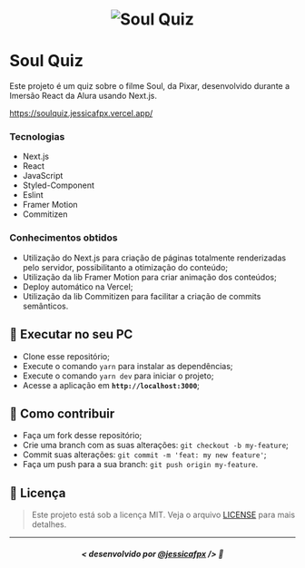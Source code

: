 <h1 align="center">
    <img src="./assets/soul.gif" alt="Soul Quiz"/> 
</h1>


# Soul Quiz
Este projeto é um quiz sobre o filme Soul, da Pixar, desenvolvido durante a Imersão React da Alura usando Next.js.

https://soulquiz.jessicafpx.vercel.app/


### Tecnologias 
- Next.js
- React
- JavaScript
- Styled-Component
- Eslint
- Framer Motion
- Commitizen

### Conhecimentos obtidos
- Utilização do Next.js para criação de páginas totalmente renderizadas pelo servidor, possibilitanto a otimização do conteúdo;
- Utilização da lib Framer Motion para criar animação dos conteúdos;
- Deploy automático na Vercel;
- Utilização da lib Commitizen para facilitar a criação de commits semânticos.


## 🔧 Executar no seu PC

- Clone esse repositório;
- Execute o comando `yarn` para instalar as dependências;
- Execute o comando `yarn dev` para iniciar o projeto;
- Acesse a aplicação em <strong>`http://localhost:3000`</strong>;


## 🤔 Como contribuir

- Faça um fork desse repositório;
- Crie uma branch com as suas alterações: `git checkout -b my-feature`;
- Commit suas alterações: `git commit -m 'feat: my new feature'`;
- Faça um push para a sua branch: `git push origin my-feature`.

## 📜 Licença

> Este projeto está sob a licença MIT. Veja o arquivo [LICENSE](https://github.com/jessicafpx/soulquiz-next/blob/main/LICENSE.md) para mais detalhes.

---

##### <p align="center"> <strong> < desenvolvido por <a href="https://github.com/jessicafpx"> @jessicafpx</a> /> </strong> 👋
